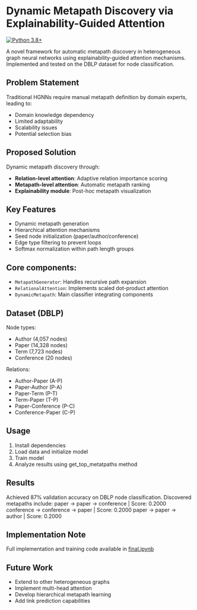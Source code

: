 # Dynamic Metapath Discovery via Explainability-Guided Attention

[![Python 3.8+](https://img.shields.io/badge/python-3.8+-blue.svg)](https://www.python.org/downloads/)

A novel framework for automatic metapath discovery in heterogeneous graph neural networks using explainability-guided attention mechanisms. Implemented and tested on the DBLP dataset for node classification.

## Problem Statement
Traditional HGNNs require manual metapath definition by domain experts, leading to:
- Domain knowledge dependency
- Limited adaptability
- Scalability issues
- Potential selection bias

## Proposed Solution
Dynamic metapath discovery through:
- **Relation-level attention**: Adaptive relation importance scoring
- **Metapath-level attention**: Automatic metapath ranking
- **Explainability module**: Post-hoc metapath visualization

## Key Features
- Dynamic metapath generation 
- Hierarchical attention mechanisms
- Seed node initialization (paper/author/conference)
- Edge type filtering to prevent loops
- Softmax normalization within path length groups

## Core components:
- `MetapathGenerator`: Handles recursive path expansion
- `RelationalAttention`: Implements scaled dot-product attention
- `DynamicMetapath`: Main classifier integrating components

## Dataset (DBLP)
Node types:
- Author (4,057 nodes)
- Paper (14,328 nodes)
- Term (7,723 nodes)
- Conference (20 nodes)

Relations:
- Author-Paper (A-P)
- Paper-Author (P-A)
- Paper-Term (P-T)
- Term-Paper (T-P)
- Paper-Conference (P-C)
- Conference-Paper (C-P)

## Usage
1. Install dependencies
2. Load data and initialize model
3. Train model
4. Analyze results using get_top_metatpaths method

## Results
Achieved 87% validation accuracy on DBLP node classification. Discovered metapaths include:
paper -> paper -> conference | Score: 0.2000
conference -> conference -> paper | Score: 0.2000
paper -> paper -> author | Score: 0.2000


## Implementation Note
Full implementation and training code available in [final.ipynb](final.ipynb)

## Future Work
- Extend to other heterogeneous graphs
- Implement multi-head attention
- Develop hierarchical metapath learning
- Add link prediction capabilities
